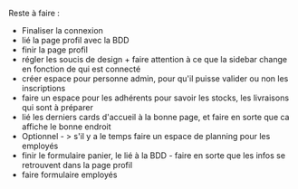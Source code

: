 Reste à faire : 

- Finaliser la connexion 
- lié la page profil avec la BDD
- finir la page profil
- régler les soucis de design + faire attention à ce que la sidebar change en fonction de qui est connecté 
- créer espace pour personne admin, pour qu'il puisse valider ou non les inscriptions
- faire un espace pour les adhérents pour savoir les stocks, les livraisons qui sont à préparer 
- lié les derniers cards d'accueil à la bonne page, et faire en sorte que ca affiche le bonne endroit 
- Optionnel - > s'il y a le temps faire un espace de planning pour les employés 
- finir le formulaire panier, le lié à la BDD - faire en sorte que les infos se retrouvent dans la page profil
- faire formulaire employés 